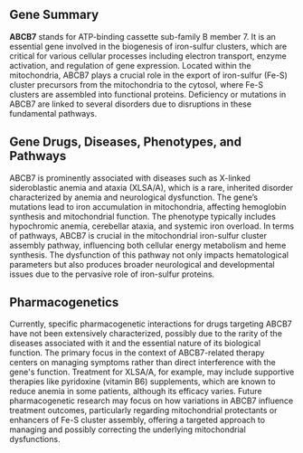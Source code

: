 ## Gene Summary
**ABCB7** stands for ATP-binding cassette sub-family B member 7. It is an essential gene involved in the biogenesis of iron-sulfur clusters, which are critical for various cellular processes including electron transport, enzyme activation, and regulation of gene expression. Located within the mitochondria, ABCB7 plays a crucial role in the export of iron-sulfur (Fe-S) cluster precursors from the mitochondria to the cytosol, where Fe-S clusters are assembled into functional proteins. Deficiency or mutations in ABCB7 are linked to several disorders due to disruptions in these fundamental pathways.

## Gene Drugs, Diseases, Phenotypes, and Pathways
ABCB7 is prominently associated with diseases such as X-linked sideroblastic anemia and ataxia (XLSA/A), which is a rare, inherited disorder characterized by anemia and neurological dysfunction. The gene’s mutations lead to iron accumulation in mitochondria, affecting hemoglobin synthesis and mitochondrial function. The phenotype typically includes hypochromic anemia, cerebellar ataxia, and systemic iron overload. In terms of pathways, ABCB7 is crucial in the mitochondrial iron-sulfur cluster assembly pathway, influencing both cellular energy metabolism and heme synthesis. The dysfunction of this pathway not only impacts hematological parameters but also produces broader neurological and developmental issues due to the pervasive role of iron-sulfur proteins.

## Pharmacogenetics
Currently, specific pharmacogenetic interactions for drugs targeting ABCB7 have not been extensively characterized, possibly due to the rarity of the diseases associated with it and the essential nature of its biological function. The primary focus in the context of ABCB7-related therapy centers on managing symptoms rather than direct interference with the gene's function. Treatment for XLSA/A, for example, may include supportive therapies like pyridoxine (vitamin B6) supplements, which are known to reduce anemia in some patients, although its efficacy varies. Future pharmacogenetic research may focus on how variations in ABCB7 influence treatment outcomes, particularly regarding mitochondrial protectants or enhancers of Fe-S cluster assembly, offering a targeted approach to managing and possibly correcting the underlying mitochondrial dysfunctions.